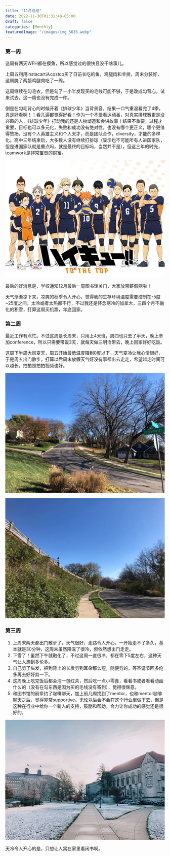 ```yaml
---
title: "11月总结"
date: 2022-11-30T01:31:48-05:00
draft: false
categories: [Monthly]
featuredImage: "/images/img_5635.webp"
---
```


### 第一周

这周有两天WFH都在摸鱼，所以感觉过的很快且没干啥事儿。

上周五利用instacart从costco买了日前长吃的鱼，鸡腿肉和羊排，周末分装好，这周腌了两袋鸡腿肉吃了一周。
<!--more-->
这周继续在勾毛衣，但是勾了一小半发现买的毛线可能不够，于是改成勾背心，试来试去，这一周也没有完成一件。

倒是在勾毛背心的时候开着《排球少年》当背景音，结果一口气重温看完了4季，真是好看啊！！看几遍都觉得好看！作为一个不爱看运动番，对真实排球赛更是没兴趣的人，《排球少年》打动我的还是人物塑造和会讲故事！结果不重要，过程才重要，目标也可以多元化，失败和成功没有绝对性，也没有哪个更正义，哪个更值得赞扬，没有个人英雄主义和个人天才，而是团队合作，diversity，才能的多样化。高中三年结束后，大多数人没有继续打排球（显示也不可能所有人进国家队，但是进国家队就是重点吗，就是最终的目标吗，当然并不是），但这三年的时光，teamwork是非常宝贵的财富。

![image.png](/images/image.png)

最后的好消息是，学校通知12月最后一周图书馆关门，大家放带薪假期啦！

天气渐渐凉下来，凉爽的秋季令人开心，觉得我的生存环境温度需要控制在-5度~25度之间，太冷或者太热都不行，不过我还是怀念寒冷的加拿大，三四个月不融化的积雪，打算这周买机票，年底回家。

### 第二周

最近工作有点忙。不过这周是长周末，只用上4天班，周四也只去了半天，晚上参加conference，所以只需要带饭3天，就每天做三明治带去，晚上回家好好吃饭。

这周下半周大风变天，周五开始最低温度降到0度以下，天气变冷让我心情很好，于是周五出门散步，打算以后周末放假天气好没有事都出去走走，希望越走时间可以越长。拍拍照拍拍视频也好。

![img_5635.webp](/images/img_5635.webp)

![img_5634.webp](/images/img_5634.webp)

### 第三周

1. 上周末两天都出门散步了，天气很好，走路令人开心。一开始走不了多久，基本就是30分钟，这周末虽然降温了很冷，但依然想出门走走。
2. 下雪了！虽然下午就融化了，不过这周一直很冷，都在零下5度左右，这种天气让人想到多伦多。
3. 自己剪了头发，把到背上的长发剪到耳朵那么短，随便剪的，等圣诞节回多伦多再去好好剪一下。
4. 这周晚上吃完饭后都会泡一包红茶，然后吃一点小零食，看看书或者看看动画什么的（没有在勾东西是因为买的毛线没有寄到），觉得很惬意。
5. 和图书馆的前辈约了咖啡聊天，加上前几周找到了mentor，也和mentor咖啡聊天之后，觉得非常supportive。无论以后会不会在这个行业里做下去，但是这种在行业中给你一个新人的支持，鼓励和帮助，合力让你成功的感觉还是很好的。

![image-2.png](/images/image-2.png)

天冷令人开心的是，只想让人窝在家里看闲书啊。